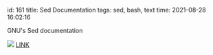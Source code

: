 id: 161
title: Sed Documentation
tags: sed, bash, text
time: 2021-08-28 16:02:16

GNU's Sed documentation

![](http://localhost/bkmks_fotos/pics/4)
[LINK](https://www.gnu.org/software/sed/manual/html_node/)
